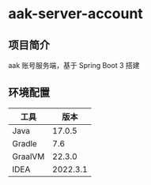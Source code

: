 # aak-server-account

## 项目简介

aak 账号服务端，基于 Spring Boot 3 搭建

## 环境配置

| 工具      | 版本       |
|---------|----------|
| Java    | 17.0.5   |
| Gradle  | 7.6      |
| GraalVM | 22.3.0   |
| IDEA    | 2022.3.1 |
